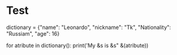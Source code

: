# Test
dictionary = {"name": "Leonardo", "nickname": "Tk", "Nationality": "Russiam", "age": 16}


for atribute in dictionary():
    print('My &s is &s" &(atribute))
